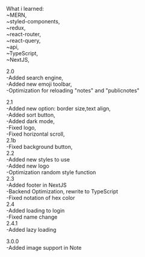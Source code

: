 What i learned:<br/>
~MERN,<br/>
~styled-components,<br/>
~redux,<br/>
~react-router,<br/>
~react-query,<br/>
~api,<br/>
~TypeScript,<br/>
~NextJS,<br/>


2.0<br/>
-Added search engine,<br/>
-Added new emoji toolbar,<br/>
-Optimization for reloading "notes" and "publicnotes"


2.1<br/>
-Added new option: border size,text align,<br/>
-Added sort button,<br/>
-Added dark mode,<br/>
-Fixed logo,<br/>
-Fixed horizontal scroll,<br/>
2.1b<br/>
-Fixed background button,<br/>
2.2<br/>
-Added new styles to use<br/>
-Added new logo<br/>
-Optimization random style function<br/>
2.3<br/>
-Added footer in NextJS<br/>
-Backend Optimization, rewrite to TypeScript<br/>
-Fixed notation of hex color<br/>
2.4<br/>
-Added loading to login<br/>
-Fixed name change<br/>
2.4.1<br/>
-Added lazy loading<br/>

3.0.0<br/>
-Added image support in Note<br/>